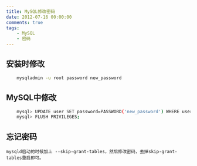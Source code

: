 ```yaml
---
title: MySQL修改密码
date: 2012-07-16 00:00:00
comments: true
tags:
    - MySQL
    - 密码
---
```


## 安装时修改

``` bash
    mysqladmin -u root password new_password
```

## MySQL中修改

``` bash
    mysql> UPDATE user SET password=PASSWORD('new_password') WHERE user=’root’;
    mysql> FLUSH PRIVILEGES;
```

## 忘记密码

    mysqld启动的时候加上 --skip-grant-tables，然后修改密码，去掉skip-grant-tables重启即可。
